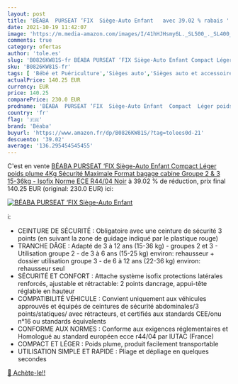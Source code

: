 ```yaml
---
layout: post
title: 'BÉABA  PURSEAT ‘FIX  Siège-Auto Enfant   avec 39.02 % rabais '
date: 2021-10-19 11:42:07
image: 'https://m.media-amazon.com/images/I/41hHJHsmy6L._SL500_._SL400_.jpg'
comments: true
category: ofertas
author: 'tole.es'
slug: 'B0826KW81S-fr BÉABA PURSEAT ‘FIX Siège-Auto Enfant Compact Léger poids...'
sku: 'B0826KW81S-fr'
tags: [ 'Bébé et Puériculture','Sièges auto','Sièges auto et accessoires','béaba', ]
actualPrice: 140.25 EUR
currency: EUR
price: 140.25
comparePrice: 230.0 EUR
prodname: 'BÉABA  PURSEAT ‘FIX  Siège-Auto Enfant  Compact  Léger poids plume  4Kg   Sécurité Maximale  Format bagage cabine  Groupe 2 & 3  15-36kg  - Isofix  Norme ECE R44/04  Noir'
country: 'fr'
flag: '🇫🇷'
brand: 'Béaba'
buyurl: 'https://www.amazon.fr/dp/B0826KW81S/?tag=tolees0d-21'
descuento: '39.02'
average: '136.295454545455'
---
```


C'est en vente [BÉABA  PURSEAT ‘FIX  Siège-Auto Enfant  Compact  Léger poids plume  4Kg   Sécurité Maximale  Format bagage cabine  Groupe 2 & 3  15-36kg  - Isofix  Norme ECE R44/04  Noir](https://www.amazon.fr/dp/B0826KW81S/?tag=tolees0d-21)  à  39.02 % de réduction, prix final  140.25 EUR (original: 230.0 EUR) ici:

[![BÉABA  PURSEAT ‘FIX  Siège-Auto Enfant  ](https://m.media-amazon.com/images/I/41hHJHsmy6L._SL500_._SL400_.jpg)](https://www.amazon.fr/dp/B0826KW81S/?tag=tolees0d-21)

ℹ️:

- CEINTURE DE SÉCURITÉ : Obligatoire avec une ceinture de sécurité 3 points (en suivant la zone de guidage indiqué par le plastique rouge)
- TRANCHE DÂGE : Adapté de 3 à 12 ans (15-36 kg) - groupes 2 et 3 - Utilisation groupe 2 - de 3 à 6 ans (15-25 kg) environ: rehausseur + dossier utilisation groupe 3 - de 6 à 12 ans (22-36 kg) environ: rehausseur seul
- SÉCURITÉ ET CONFORT : Attache système isofix protections latérales renforcés, ajustable et rétractable: 2 points dancrage, appui-tête réglable en hauteur
- COMPATIBILITÉ VÉHICULE : Convient uniquement aux véhicules approuvés et équipés de ceintures de sécurité abdominales/3 points/statiques/ avec rétracteurs, et certifiés aux standards CEE/onu n°16 ou standards équivalents
- CONFORME AUX NORMES : Conforme aux exigences réglementaires et Homologué au standard européen ecce r44/04 par lUTAC (France)
- COMPACT ET LÉGER : Poids plume, produit facilement transportable
- UTILISATION SIMPLE ET RAPIDE : Pliage et dépliage en quelques secondes

[🛒 Achète-le!!](https://www.amazon.fr/dp/B0826KW81S/?tag=tolees0d-21)

